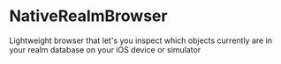 # NativeRealmBrowser
Lightweight browser that let's you inspect which objects currently are in your realm database on your iOS device or simulator
